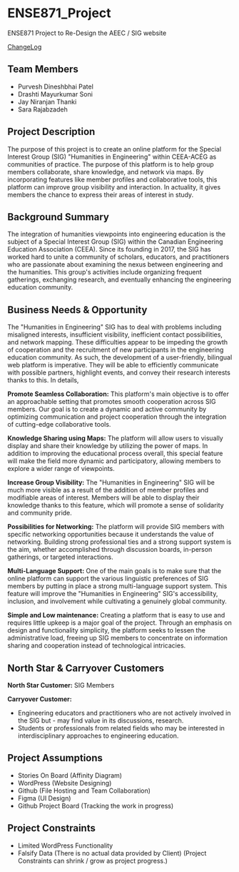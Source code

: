 # ENSE871_Project

ENSE871 Project to Re-Design the AEEC / SIG website

[ChangeLog](https://github.com/PixelsOdyssey/ENSE871_Project/blob/main/CHANGELOG.md)

## Team Members

- Purvesh Dineshbhai Patel
- Drashti Mayurkumar Soni
- Jay Niranjan Thanki
- Sara Rajabzadeh

## Project Description

The purpose of this project is to create an online platform for the Special Interest Group (SIG) "Humanities in Engineering" within CEEA-ACÉG as communities of practice. The purpose of this platform is to help group members collaborate, share knowledge, and network via maps. By incorporating features like member profiles and collaborative tools, this platform can improve group visibility and interaction. In actuality, it gives members the chance to express their areas of interest in study.

## Background Summary

The integration of humanities viewpoints into engineering education is the subject of a Special Interest Group (SIG) within the Canadian Engineering Education Association (CEEA). Since its founding in 2017, the SIG has worked hard to unite a community of scholars, educators, and practitioners who are passionate about examining the nexus between engineering and the humanities. This group's activities include organizing frequent gatherings, exchanging research, and eventually enhancing the engineering education community.

## Business Needs & Opportunity

The "Humanities in Engineering" SIG has to deal with problems including misaligned interests, insufficient visibility, inefficient contact possibilities, and network mapping. These difficulties appear to be impeding the growth of cooperation and the recruitment of new participants in the engineering education community. As such, the development of a user-friendly, bilingual web platform is imperative. They will be able to efficiently communicate with possible partners, highlight events, and convey their research interests thanks to this. In details,

**Promote Seamless Collaboration:** This platform's main objective is to offer an approachable setting that promotes smooth cooperation across SIG members. Our goal is to create a dynamic and active community by optimizing communication and project cooperation through the integration of cutting-edge collaborative tools.

**Knowledge Sharing using Maps:** The platform will allow users to visually display and share their knowledge by utilizing the power of maps. In addition to improving the educational process overall, this special feature will make the field more dynamic and participatory, allowing members to explore a wider range of viewpoints.

**Increase Group Visibility:** The "Humanities in Engineering" SIG will be much more visible as a result of the addition of member profiles and modifiable areas of interest. Members will be able to display their knowledge thanks to this feature, which will promote a sense of solidarity and community pride.

**Possibilities for Networking:** The platform will provide SIG members with specific networking opportunities because it understands the value of networking. Building strong professional ties and a strong support system is the aim, whether accomplished through discussion boards, in-person gatherings, or targeted interactions.

**Multi-Language Support:** One of the main goals is to make sure that the online platform can support the various linguistic preferences of SIG members by putting in place a strong multi-language support system. This feature will improve the "Humanities in Engineering" SIG's accessibility, inclusion, and involvement while cultivating a genuinely global community.

**Simple and Low maintenance:** Creating a platform that is easy to use and requires little upkeep is a major goal of the project. Through an emphasis on design and functionality simplicity, the platform seeks to lessen the administrative load, freeing up SIG members to concentrate on information sharing and cooperation instead of technological intricacies.

## North Star & Carryover Customers

**North Star Customer:** SIG Members

**Carryover Customer:**

- Engineering educators and practitioners who are not actively involved in the SIG but - may find value in its discussions, research.
- Students or professionals from related fields who may be interested in interdisciplinary approaches to engineering education.

## Project Assumptions

- Stories On Board (Affinity Diagram)
- WordPress (Website Designing)
- Github (File Hosting and Team Collaboration)
- Figma (UI Design)
- Github Project Board (Tracking the work in progress)

## Project Constraints

- Limited WordPress Functionality
- Falsify Data (There is no actual data provided by Client)
  (Project Constraints can shrink / grow as project progress.)
